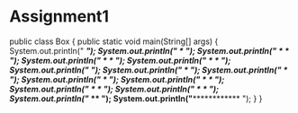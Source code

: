 # Assignment1
public class Box
{
   public static void main(String[] args)
   {
      System.out.println("     **************");
      System.out.println("    *            **");
      System.out.println("   *            * *");
      System.out.println("  *            *  *");
      System.out.println(" *            *   *");
      System.out.println("**************    *");
      System.out.println("*            *    *");
      System.out.println("*            *    *");
      System.out.println("*            *    *");
      System.out.println("*            *   * ");
      System.out.println("*            *  *  ");
      System.out.println("*            * *   ");
      System.out.println("*            **    ");
      System.out.println("**************     ");
   }
}
